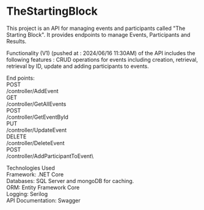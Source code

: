 # TheStartingBlock

This project is an API for managing events and participants called "The Starting Block". It provides endpoints to manage Events, Participants and Results.

Functionality
(V1) (pushed at : 2024/06/16 11:30AM) of the API includes the following features : CRUD operations for events including creation, retrieval, retrieval by ID, update and adding participants to events.

End points:\
POST\
/controller/AddEvent\
GET\
/controller/GetAllEvents\
POST\
/controller/GetEventById\
PUT\
/controller/UpdateEvent\
DELETE\
/controller/DeleteEvent\
POST\
/controller/AddParticipantToEvent\


Technologies Used\
Framework: .NET Core\
Databases: SQL Server and mongoDB for caching.\
ORM: Entity Framework Core\
Logging: Serilog\
API Documentation: Swagger
